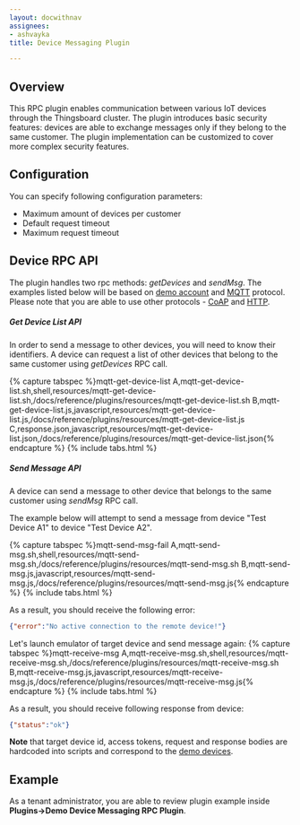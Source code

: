 ```yaml
---
layout: docwithnav
assignees:
- ashvayka
title: Device Messaging Plugin

---
```


## Overview

This RPC plugin enables communication between various IoT devices through the Thingsboard cluster.
The plugin introduces basic security features: devices are able to exchange messages only if they belong to the same customer.
The plugin implementation can be customized to cover more complex security features. 

## Configuration

You can specify following configuration parameters:

 - Maximum amount of devices per customer
 - Default request timeout
 - Maximum request timeout 

## Device RPC API

The plugin handles two rpc methods: *getDevices* and *sendMsg*.
The examples listed below will be based on [demo account](/docs/samples/demo-account/) and [MQTT](/docs/reference/mqtt-api/#client-side-rpc) protocol. 
Please note that you are able to use other protocols - 
[CoAP](/docs/reference/coap-api/#client-side-rpc) and [HTTP](/docs/reference/http-api/#client-side-rpc).
 
##### Get Device List API

In order to send a message to other devices, you will need to know their identifiers.
A device can request a list of other devices that belong to the same customer using *getDevices* RPC call.

{% capture tabspec %}mqtt-get-device-list
A,mqtt-get-device-list.sh,shell,resources/mqtt-get-device-list.sh,/docs/reference/plugins/resources/mqtt-get-device-list.sh
B,mqtt-get-device-list.js,javascript,resources/mqtt-get-device-list.js,/docs/reference/plugins/resources/mqtt-get-device-list.js
C,response.json,javascript,resources/mqtt-get-device-list.json,/docs/reference/plugins/resources/mqtt-get-device-list.json{% endcapture %}
{% include tabs.html %}

##### Send Message API

A device can send a message to other device that belongs to the same customer using *sendMsg* RPC call.

The example below will attempt to send a message from device "Test Device A1" to device "Test Device A2". 

{% capture tabspec %}mqtt-send-msg-fail
A,mqtt-send-msg.sh,shell,resources/mqtt-send-msg.sh,/docs/reference/plugins/resources/mqtt-send-msg.sh
B,mqtt-send-msg.js,javascript,resources/mqtt-send-msg.js,/docs/reference/plugins/resources/mqtt-send-msg.js{% endcapture %}
{% include tabs.html %}

As a result, you should receive the following error:

```json
{"error":"No active connection to the remote device!"}
```

Let's launch emulator of target device and send message again:
{% capture tabspec %}mqtt-receive-msg
A,mqtt-receive-msg.sh,shell,resources/mqtt-receive-msg.sh,/docs/reference/plugins/resources/mqtt-receive-msg.sh
B,mqtt-receive-msg.js,javascript,resources/mqtt-receive-msg.js,/docs/reference/plugins/resources/mqtt-receive-msg.js{% endcapture %}
{% include tabs.html %}

As a result, you should receive following response from device:

```json
{"status":"ok"}
```

**Note** that target device id, access tokens, request and response bodies are hardcoded into scripts and correspond to the [demo devices](/docs/samples/demo-account/#tenant-devices).   

## Example

As a tenant administrator, you are able to review plugin example inside **Plugins->Demo Device Messaging RPC Plugin**.